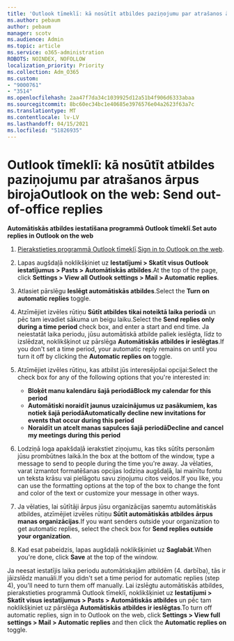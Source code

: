 ```yaml
---
title: 'Outlook tīmeklī: kā nosūtīt atbildes paziņojumu par atrašanos ārpus biroja'
ms.author: pebaum
author: pebaum
manager: scotv
ms.audience: Admin
ms.topic: article
ms.service: o365-administration
ROBOTS: NOINDEX, NOFOLLOW
localization_priority: Priority
ms.collection: Adm_O365
ms.custom:
- "9000761"
- "3514"
ms.openlocfilehash: 2aa47f7da34c1039925d12a51b4f906d6333abaa
ms.sourcegitcommit: 8bc60ec34bc1e40685e3976576e04a2623f63a7c
ms.translationtype: MT
ms.contentlocale: lv-LV
ms.lasthandoff: 04/15/2021
ms.locfileid: "51826935"
---
```

# <a name="outlook-on-the-web-send-out-of-office-replies"></a><span data-ttu-id="3091f-102">Outlook tīmeklī: kā nosūtīt atbildes paziņojumu par atrašanos ārpus biroja</span><span class="sxs-lookup"><span data-stu-id="3091f-102">Outlook on the web: Send out-of-office replies</span></span>

<span data-ttu-id="3091f-103">**Automātiskās atbildes iestatīšana programmā Outlook tīmeklī**.</span><span class="sxs-lookup"><span data-stu-id="3091f-103">**Set auto replies in Outlook on the web**</span></span>

1. <span data-ttu-id="3091f-104">[Pierakstieties programmā Outlook tīmeklī](https://support.office.com/article/how-to-sign-in-to-outlook-on-the-web-763fab4d-0138-4814-b450-37fc286bcb79).</span><span class="sxs-lookup"><span data-stu-id="3091f-104">[Sign in to Outlook on the web](https://support.office.com/article/how-to-sign-in-to-outlook-on-the-web-763fab4d-0138-4814-b450-37fc286bcb79).</span></span>

2. <span data-ttu-id="3091f-105">Lapas augšdaļā noklikšķiniet uz **Iestatījumi > Skatīt visus Outlook iestatījumus > Pasts > Automātiskās atbildes**.</span><span class="sxs-lookup"><span data-stu-id="3091f-105">At the top of the page, click **Settings > View all Outlook settings > Mail > Automatic replies**.</span></span>

3. <span data-ttu-id="3091f-106">Atlasiet pārslēgu **Ieslēgt automātiskās atbildes**.</span><span class="sxs-lookup"><span data-stu-id="3091f-106">Select the **Turn on automatic replies** toggle.</span></span>

4. <span data-ttu-id="3091f-107">Atzīmējiet izvēles rūtiņu **Sūtīt atbildes tikai noteiktā laika periodā** un pēc tam ievadiet sākuma un beigu laiku.</span><span class="sxs-lookup"><span data-stu-id="3091f-107">Select the **Send replies only during a time period** check box, and enter a start and end time.</span></span> <span data-ttu-id="3091f-108">Ja neiestatāt laika periodu, jūsu automātiskā atbilde paliek ieslēgta, līdz to izslēdzat, noklikšķinot uz pārslēga **Automātiskās atbildes ir ieslēgtas**.</span><span class="sxs-lookup"><span data-stu-id="3091f-108">If you don't set a time period, your automatic reply remains on until you turn it off by clicking the **Automatic replies on** toggle.</span></span>

5. <span data-ttu-id="3091f-109">Atzīmējiet izvēles rūtiņu, kas atbilst jūs interesējošai opcijai:</span><span class="sxs-lookup"><span data-stu-id="3091f-109">Select the check box for any of the following options that you're interested in:</span></span>
    - <span data-ttu-id="3091f-110">**Bloķēt manu kalendāru šajā periodā**</span><span class="sxs-lookup"><span data-stu-id="3091f-110">**Block my calendar for this period**</span></span>
    - <span data-ttu-id="3091f-111">**Automātiski noraidīt jaunus uzaicinājumus uz pasākumiem, kas notiek šajā periodā**</span><span class="sxs-lookup"><span data-stu-id="3091f-111">**Automatically decline new invitations for events that occur during this period**</span></span>
    - <span data-ttu-id="3091f-112">**Noraidīt un atcelt manas sapulces šajā periodā**</span><span class="sxs-lookup"><span data-stu-id="3091f-112">**Decline and cancel my meetings during this period**</span></span>

6. <span data-ttu-id="3091f-113">Lodziņā loga apakšdaļā ierakstiet ziņojumu, kas tiks sūtīts personām jūsu prombūtnes laikā.</span><span class="sxs-lookup"><span data-stu-id="3091f-113">In the box at the bottom of the window, type a message to send to people during the time you're away.</span></span> <span data-ttu-id="3091f-114">Ja vēlaties, varat izmantot formatēšanas opcijas lodziņa augšdaļā, lai mainītu fontu un teksta krāsu vai pielāgotu savu ziņojumu citos veidos.</span><span class="sxs-lookup"><span data-stu-id="3091f-114">If you like, you can use the formatting options at the top of the box to change the font and color of the text or customize your message in other ways.</span></span>

7. <span data-ttu-id="3091f-115">Ja vēlaties, lai sūtītāji ārpus jūsu organizācijas saņemtu automātiskās atbildes, atzīmējiet izvēles rūtiņu **Sūtīt automātiskās atbildes ārpus manas organizācijas**.</span><span class="sxs-lookup"><span data-stu-id="3091f-115">If you want senders outside your organization to get automatic replies, select the check box for **Send replies outside your organization**.</span></span>

8. <span data-ttu-id="3091f-116">Kad esat pabeidzis, lapas augšdaļā noklikšķiniet uz **Saglabāt**.</span><span class="sxs-lookup"><span data-stu-id="3091f-116">When you're done, click **Save** at the top of the window.</span></span>

<span data-ttu-id="3091f-117">Ja neesat iestatījis laika periodu automātiskajām atbildēm (4. darbība), tās ir jāizslēdz manuāli.</span><span class="sxs-lookup"><span data-stu-id="3091f-117">If you didn't set a time period for automatic replies (step 4), you'll need to turn them off manually.</span></span> <span data-ttu-id="3091f-118">Lai izslēgtu automātiskās atbildes, pierakstieties programmā Outlook tīmeklī, noklikšķiniet uz **Iestatījumi > Skatīt visus iestatījumus > Pasts > Automātiskās atbildes** un pēc tam noklikšķiniet uz pārslēga **Automātiskās atbildes ir ieslēgtas**.</span><span class="sxs-lookup"><span data-stu-id="3091f-118">To turn off automatic replies, sign in to Outlook on the web, click **Settings > View full settings > Mail > Automatic replies** and then click the **Automatic replies on** toggle.</span></span>
